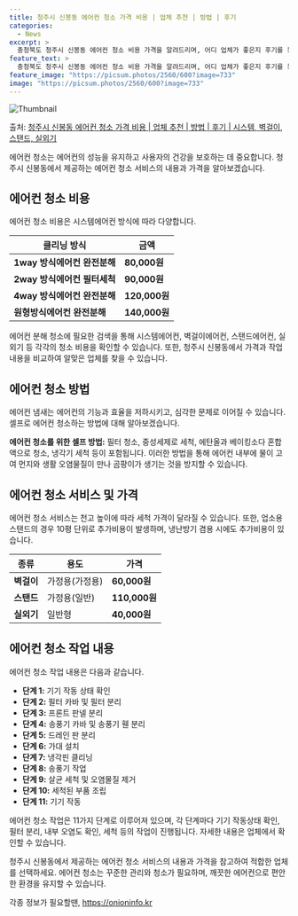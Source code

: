 ```yaml
---
title: 청주시 신봉동 에어컨 청소 가격 비용 | 업체 추천 | 방법 | 후기
categories:
  - News
excerpt: >
  충청북도 청주시 신봉동 에어컨 청소 비용 가격을 알려드리며, 어디 업체가 좋은지 후기를 통해 알아보겠습니다. 현재 글에서는 시스템, 벽걸이, 스탠드, 실외기 각각에 대해 청소 비용이 나와 있으니 참고하시면 되겠습니다. 에어컨 분해 청소 방법 보기 👈 클릭셀프 에어컨 청소 방법 보기👈 클릭청주시 신봉동 에어컨 청소 비용시스템에어컨 방식클리닝방식금액1way 방식에어컨 완전분해80,000원1way 방식에어컨 필터세척35,000원2way 방식에어컨 완전분해90,000원2way 방식에어컨 필터세척35,000원4way 방식에어컨 완전분해120,000원4way 방식에어컨 필터세척35,000원원형방식에어컨 완전분해140,000원원형방식에어컨 필터세척35,000원에어컨 청소 견적 샘플 보기 👈 클릭에어컨 냄새의 원인에어..
feature_text: >
  충청북도 청주시 신봉동 에어컨 청소 비용 가격을 알려드리며, 어디 업체가 좋은지 후기를 통해 알아보겠습니다. 현재 글에서는 시스템, 벽걸이, 스탠드, 실외기 각각에 대해 청소 비용이 나와 있으니 참고하시면 되겠습니다. 에어컨 분해 청소 방법 보기 👈 클릭셀프 에어컨 청소 방법 보기👈 클릭청주시 신봉동 에어컨 청소 비용시스템에어컨 방식클리닝방식금액1way 방식에어컨 완전분해80,000원1way 방식에어컨 필터세척35,000원2way 방식에어컨 완전분해90,000원2way 방식에어컨 필터세척35,000원4way 방식에어컨 완전분해120,000원4way 방식에어컨 필터세척35,000원원형방식에어컨 완전분해140,000원원형방식에어컨 필터세척35,000원에어컨 청소 견적 샘플 보기 👈 클릭에어컨 냄새의 원인에어..
feature_image: "https://picsum.photos/2560/600?image=733"
image: "https://picsum.photos/2560/600?image=733"
---
```


![Thumbnail](https://img1.daumcdn.net/thumb/R800x0/?scode=mtistory2&fname=https%3A%2F%2Fblog.kakaocdn.net%2Fdn%2FcuW85R%2FbtsHz4GzGiZ%2Fyf5oOUqPJ5b0ETG4ku92l0%2Fimg.webp)

<p>출처: <a href="https://onioninfo.kr/entry/%EC%B2%AD%EC%A3%BC%EC%8B%9C-%EC%8B%A0%EB%B4%89%EB%8F%99-%EC%97%90%EC%96%B4%EC%BB%A8-%EC%B2%AD%EC%86%8C-%EA%B0%80%EA%B2%A9-%EB%B9%84%EC%9A%A9-%EC%97%85%EC%B2%B4-%EC%B6%94%EC%B2%9C-%EB%B0%A9%EB%B2%95-%ED%9B%84%EA%B8%B0-%EC%8B%9C%EC%8A%A4%ED%85%9C-%EB%B2%BD%EA%B1%B8%EC%9D%B4-%EC%8A%A4%ED%83%A0%EB%93%9C-%EC%8B%A4%EC%99%B8%EA%B8%B0" rel="dofollow">청주시 신봉동 에어컨 청소 가격 비용 | 업체 추천 | 방법 | 후기 | 시스템, 벽걸이, 스탠드, 실외기</a> </p>

에어컨 청소는 에어컨의 성능을 유지하고 사용자의 건강을 보호하는 데 중요합니다. 청주시 신봉동에서 제공하는 에어컨 청소 서비스의 내용과
가격을 알아보겠습니다.

## 에어컨 청소 비용

에어컨 청소 비용은 시스템에어컨 방식에 따라 다양합니다.

클리닝 방식 | 금액  
---|---  
**1way 방식에어컨 완전분해** | **80,000원**  
**2way 방식에어컨 필터세척** | **90,000원**  
**4way 방식에어컨 완전분해** | **120,000원**  
**원형방식에어컨 완전분해** | **140,000원**  
  
에어컨 분해 청소에 필요한 검색을 통해 시스템에어컨, 벽걸이에어컨, 스탠드에어컨, 실외기 등 각각의 청소 비용을 확인할 수 있습니다. 또한,
청주시 신봉동에서 가격과 작업 내용을 비교하여 알맞은 업체를 찾을 수 있습니다.

## 에어컨 청소 방법

에어컨 냄새는 에어컨의 기능과 효율을 저하시키고, 심각한 문제로 이어질 수 있습니다. 셀프로 에어컨 청소하는 방법에 대해 알아보겠습니다.

**에어컨 청소를 위한 셀프 방법:** 필터 청소, 중성세제로 세척, 에탄올과 베이킹소다 혼합액으로 청소, 냉각기 세척 등이 포함됩니다.
이러한 방법을 통해 에어컨 내부에 물이 고여 먼지와 생활 오염물질이 만나 곰팡이가 생기는 것을 방지할 수 있습니다.

## 에어컨 청소 서비스 및 가격

에어컨 청소 서비스는 천고 높이에 따라 세척 가격이 달라질 수 있습니다. 또한, 업소용 스탠드의 경우 10평 단위로 추가비용이 발생하며,
냉난방기 겸용 시에도 추가비용이 있습니다.

종류 | 용도 | 가격  
---|---|---  
**벽걸이** | 가정용(가정용) | **60,000원**  
**스탠드** | 가정용(일반) | **110,000원**  
**실외기** | 일반형 | **40,000원**  
  
## 에어컨 청소 작업 내용

에어컨 청소 작업 내용은 다음과 같습니다.

  * **단계 1:** 기기 작동 상태 확인
  * **단계 2:** 필터 카바 및 필터 분리
  * **단계 3:** 프론트 판넬 분리
  * **단계 4:** 송풍기 카바 및 송풍기 휀 분리
  * **단계 5:** 드레인 판 분리
  * **단계 6:** 가대 설치
  * **단계 7:** 냉각핀 클리닝
  * **단계 8:** 송풍기 작업
  * **단계 9:** 살균 세척 및 오염물질 제거
  * **단계 10:** 세척된 부품 조립
  * **단계 11:** 기기 작동

에어컨 청소 작업은 11가지 단계로 이루어져 있으며, 각 단계마다 기기 작동상태 확인, 필터 분리, 내부 오염도 확인, 세척 등의 작업이
진행됩니다. 자세한 내용은 업체에서 확인할 수 있습니다.

청주시 신봉동에서 제공하는 에어컨 청소 서비스의 내용과 가격을 참고하여 적합한 업체를 선택하세요. 에어컨 청소는 꾸준한 관리와 청소가
필요하며, 깨끗한 에어컨으로 편안한 환경을 유지할 수 있습니다.

 

각종 정보가 필요할땐, <a href="https://onioninfo.kr" rel="dofollow">https://onioninfo.kr</a>


